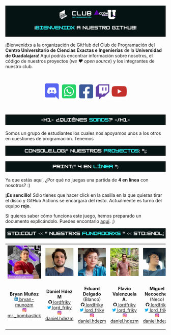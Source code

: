 ![Letrero de "¡Bienvenidx a nuestro GitHub!" con los logos del club de programación CUCEI y el de Acción U](./res/header2.gif)

¡Bienvenidxs a la organización de GitHub del Club de Programación del **Centro Universitario de Ciencias Exactas e Ingenierías** de la **Universidad de Guadalajara**! Aquí podrás encontrar información sobre nosotrxs, el código de nuestros proyectos (*we ❤️ open source*) y los integrantes de nuestro club.

<br><p align="center">
<a href="http://discord.programacion-cucei.club"><img src="./res/icons/discord.png" alt="Enlace al serividor de Discord" width="50"></a>
<a href="http://whatsapp.programacion-cucei.club"><img src="./res/icons/whatsapp.png" alt="Enlace al grupo de WhatsApp" width="50"></a>
<a href="http://facebook.programacion-cucei.club"><img src="./res/icons/facebook.png" alt="Enlace a la página de Facebook" width="50"></a>
<a href="http://twitch.programacion-cucei.club"><img src="./res/icons/twitch.png" alt="Enlace al canal de Twitch" width="47"></a>
<a href="http://youtube.programacion-cucei.club"><img src="./res/icons/youtube.png" alt="Enlace al canal de YouTube" width="50"></a>
</p><br>

![<h1>¿Quiénes somos?</h1>](./res/quienes_somos.png)

Somos un grupo de estudiantes los cuales nos apoyamos unos a los otros en cuestiones de programación. Tenemos

![console.log("Nuestros proyectos:");](./res/nuestros_proyectos.png)

![print("4 en línea")](./res/4_en_linea.png)

Ya que estás aquí, ¿Por qué no juegas una partida de **4 en línea** con nosotros? :)

**¡Es sencillo!** Sólo tienes que hacer click en la casilla en la que quieras tirar el disco y GitHub Actions se encargará del resto. Actualmente es turno del equipo **rojo**.


Si quieres saber cómo funciona este juego, hemos preparado un documento explicándolo. Puedes encontarlo [aquí](). ;)

![std::cout << "Nuestrxs fundadorxs" << ENDL;](./res/nuestrxs_fundadorxs.png)

<table align="center">
	<tr>
		<th><img src="./res/fundadorxs/bryan.jpg" alt="Foto de Bryan Muñoz"></th>
		<th><img src="./res/fundadorxs/daniel.jpg" alt="Foto de Daniel Hdez M"></th>
		<th><img src="./res/fundadorxs/edward.jpg" alt="Foto de Eduard Delgado"></th>
		<th><img src="./res/fundadorxs/flavio.jpg" alt="Foto de Flavio Valenzuela A"></th>
		<th><img src="./res/fundadorxs/neco.jpg" alt="Foto de Miguel Necoechea"></th>
		<th><img src="./res/fundadorxs/selene.jpg" alt="Foto de Selene Rodríguez"></th>
	</tr>
	<tr>
		<td><p align="center">
			<b>Bryan Muñoz</b><br>
			<a href="https://www.linkedin.com/in/bryan-munozm/"><img src="./res/icons/linkedin.png" width="12"> bryan-munozm</a><br>
			<a href="https://www.instagram.com/mr._bombastick/"><img src="./res/icons/instagram.png" width="12"> mr._bombastick</a>
		</p></td>
		<td><p align="center">
			<b>Daniel Hdez M</b><br>
			<a href="https://github.com/lordfriky" target="_blank"><img src="./res/icons/github.png" width="12"> lordfriky</a><br>
			<a href="https://twitter.com/lord_friky" target="_blank"><img src="./res/icons/twitter.png" width="12"> lord_friky</a><br>
			<a href="https://www.instagram.com/daniel.hdezm/" target="_blank"><img src="./res/icons/instagram.png" width="12"> daniel.hdezm</a>
		</p></td>
		<td><p align="center">
			<b>Eduard Delgado</b><br>
			(Blanco)<br>
			<a href="https://github.com/lordfriky" target="_blank"><img src="./res/icons/github.png" width="12"> lordfriky</a><br>
			<a href="https://twitter.com/lord_friky" target="_blank"><img src="./res/icons/twitter.png" width="12"> lord_friky</a><br>
			<a href="https://www.instagram.com/daniel.hdezm/" target="_blank"><img src="./res/icons/instagram.png" width="12"> daniel.hdezm</a>
		</p></td>
		<td><p align="center">
			<b>Flavio Valenzuela A.</b><br>
			<a href="https://github.com/lordfriky" target="_blank"><img src="./res/icons/github.png" width="12"> lordfriky</a><br>
			<a href="https://twitter.com/lord_friky" target="_blank"><img src="./res/icons/twitter.png" width="12"> lord_friky</a><br>
			<a href="https://www.instagram.com/daniel.hdezm/" target="_blank"><img src="./res/icons/instagram.png" width="12"> daniel.hdezm</a>
		</p></td>
		<td><p align="center">
			<b>Miguel Necoechea</b><br>
			(Neco)<br>
			<a href="https://github.com/lordfriky" target="_blank"><img src="./res/icons/github.png" width="12"> lordfriky</a><br>
			<a href="https://twitter.com/lord_friky" target="_blank"><img src="./res/icons/twitter.png" width="12"> lord_friky</a><br>
			<a href="https://www.instagram.com/daniel.hdezm/" target="_blank"><img src="./res/icons/instagram.png" width="12"> daniel.hdezm</a>
		</p></td>
		<td><p align="center">
			<b>Selene Rodríguez</b><br>
			(Sele)<br>
			<a href="https://github.com/lordfriky" target="_blank"><img src="./res/icons/github.png" width="12"> lordfriky</a><br>
			<a href="https://twitter.com/lord_friky" target="_blank"><img src="./res/icons/twitter.png" width="12"> lord_friky</a><br>
			<a href="https://www.instagram.com/daniel.hdezm/" target="_blank"><img src="./res/icons/instagram.png" width="12"> daniel.hdezm</a>
		</p></td>
	</tr>
</table>
